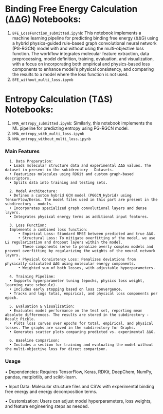 # Binding Free Energy Calculation (ΔΔG) Notebooks:
1. `BFE_LossFunction_submitted.ipynb`: This notebook implements a machine learning pipeline for predicting binding free energy (ΔΔG) using a hybrid physics-guided rule-based graph convolutional neural network (PG-RGCN) model with and without using the multi-objective loss function. The workflow integrates molecular feature extraction, data preprocessing, model definition, training, evaluation, and visualization, with a focus on incorporating both empirical and physics-based loss components to enhance model's physical consistency, and comparing the results to a model where the loss function is not used.
2. `BFE_without_multi_loss.ipynb`
   
# Entropy Calculation (TΔS) Notebooks:
1. `NMA_entropy_submitted.ipynb`: Similarly, this notebook implements the ML pipeline for predicting entropy using PG-RGCN model.
2. `NMA_entropy_with_multi_loss.ipynb`
3. `NMA_entropy_without_multi_loss.ipynb`

 ### Main Features
      1. Data Preparation: 
      •	Loads molecular structure data and experimental ΔΔG values. The dataset in present in the subidrectory - Datasets.
      •	Featurizes molecules using RDKit and custom graph-based descriptors.
      •	Splits data into training and testing sets.
      
      2. Model Architecture:
      •	Defines a custom hybrid GCN model (PGGCN_Hybrid) using TensorFlow/Keras. The model files used in this part are present in the subdirectory - models.
      •	Incorporates specialized graph convolutional layers and dense layers.
      •	Integrates physical energy terms as additional input features.

      3. Loss Function:
      Implements a combined loss function:
          •	Empirical Loss: Standard RMSE between predicted and true ΔΔG.
          •	Structural Loss: To mitigate overfitting of the model, we use L2 regularization and dropout layers within the model. 
            These components serve to penalize overly complex models and prevent overfitting by regularizing the weights of the neural network layers.
          •	Physical Consistency Loss: Penalizes deviations from physically calculated ΔΔG using molecular energy components.
          •	Weighted sum of both losses, with adjustable hyperparameters.

      4. Training Pipeline:
      •	Supports hyperparameter tuning (epochs, physics loss weight, learning rate schedule).
      •	Includes early stopping based on loss convergence.
      •	Tracks and logs total, empirical, and physical loss components per epoch.

      5. Evaluation & Visualization:
      •	Evaluates model performance on the test set, reporting mean absolute differences. The results are stored in the subdirectory - Result_Pickle.
      •	Plots loss curves over epochs for total, empirical, and physical losses. The graphs are saved in the subdirectory for Graphs.
      •	Generates scatter plots comparing predicted vs. experimental ΔΔG.

      6. Baseline Comparison:
      •	Includes a section for training and evaluating the model without the multi-objective loss for direct comparison.

### Usage
•	Dependencies: Requires TensorFlow, Keras, RDKit, DeepChem, NumPy, pandas, matplotlib, and scikit-learn.

•	Input Data: Molecular structure files and CSVs with experimental binding free energy and energy decomposition terms.

•	Customization: Users can adjust model hyperparameters, loss weights, and feature engineering steps as needed.


